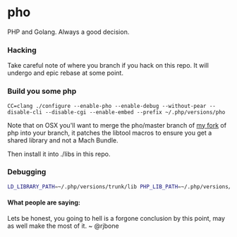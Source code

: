 pho
===

PHP and Golang. Always a good decision.

### Hacking

Take careful note of where you branch if you hack on this repo. It will undergo and epic rebase at some point.

### Build you some php

```
CC=clang ./configure --enable-pho --enable-debug --without-pear --disable-cli --disable-cgi --enable-embed --prefix ~/.php/versions/pho
```

Note that on OSX you'll want to merge the pho/master branch of [my fork][1] of
php into your branch, it patches the libtool macros to ensure you get a shared
library and not a Mach Bundle.

Then install it into ./libs in this repo.

### Debugging

```bash
LD_LIBRARY_PATH=~/.php/versions/trunk/lib PHP_LIB_PATH=~/.php/versions/trunk/lib/libphp5.so gdb bin/pho
```

#### What people are saying:

Lets be honest, you going to hell is a forgone conclusion by this point, may as well make the most of it.
~ @rjbone

[1]: https://github.com/richo/php-src
